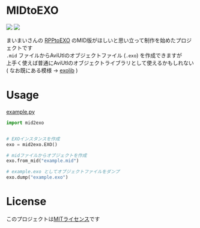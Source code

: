 # MIDtoEXO
 ![](https://img.shields.io/badge/python-3.10-blue)
 [![](https://img.shields.io/github/license/yak9909/MIDtoEXO)](LICENSE)

 まいまいさんの [RPPtoEXO](https://github.com/maimai22015/RPPtoEXO) のMID版がほしいと思い立って制作を始めたプロジェクトです<br>
 `.mid` ファイルからAviUtlのオブジェクトファイル (`.exo`) を作成できますが<br>
 上手く使えば普通にAviUtlのオブジェクトライブラリとして使えるかもしれない<br>
 ( なお既にある模様 -> [exolib](https://github.com/tikubonn/exolib) )

# Usage
 [example.py](example.py)
 ```py
 import mid2exo


 # EXOインスタンスを作成
 exo = mid2exo.EXO()
 
 # midファイルからオブジェクトを作成
 exo.from_mid("example.mid")

 # example.exo としてオブジェクトファイルをダンプ
 exo.dump("example.exo")
 ```

# License
 このプロジェクトは[MITライセンス](LICENSE)です
